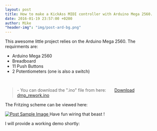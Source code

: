 ```yaml
---
layout: post
title: How to make a KickAss MIDI controller with Arduino Mega 2560.
date: 2016-01-19 23:57:00 +0200
author: Mike
"header-img": "img/post-ard-bg.png"
---
```


<p>This awesome little project relies on the Arduino Mega 2560. The requirments are: </p>
<ul>
	<li>Arduino Mega 2560</li>
    <li>Breadboard</li>
    <li>11 Push Buttons</li>
    <li>2 Potentiometers (one is also a switch)</li>
</ul>
<br>
<blockquote> - You can download the ".ino" file from here: &nbsp; &nbsp; &nbsp;
			<a href="/files/dmp_rework.ino">Download dmp_rework.ino</a>
</blockquote>		
<p>The Fritzing scheme can be viewed here: </p>
<a href="{{ site.baseurl }}/img/fritz.png">
    <img src="{{ site.baseurl }}/img/fritz.png" alt="Post Sample Image">
</a>
<span class="caption text-muted">Have fun wiring that beast !</span>
<br>
<p>I will provide a working demo shortly:</p>
